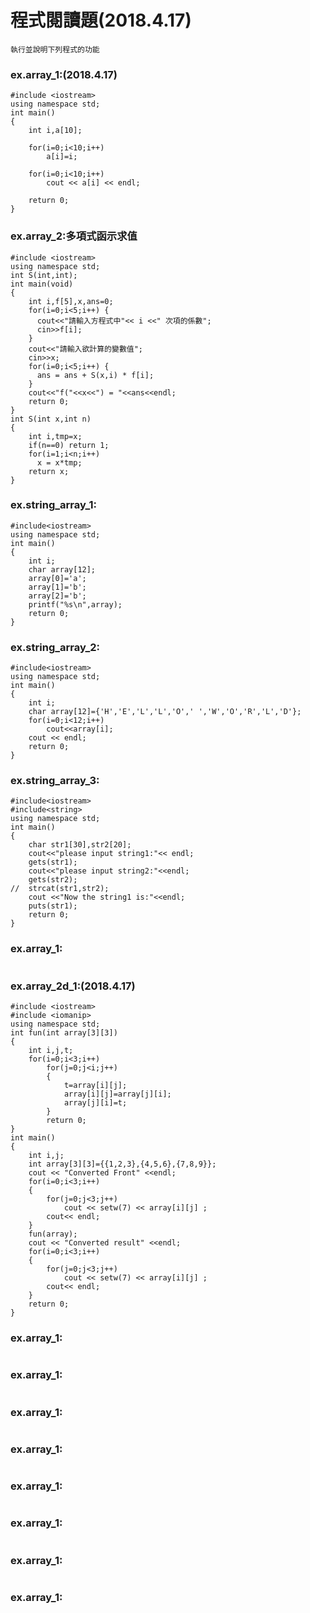 # 程式閱讀題(2018.4.17)
```
執行並說明下列程式的功能

```

### ex.array_1:(2018.4.17)
```
#include <iostream>
using namespace std;
int main()
{
	int i,a[10];

	for(i=0;i<10;i++)
		a[i]=i;

	for(i=0;i<10;i++)
		cout << a[i] << endl;
		
    return 0;
}
```
### ex.array_2:多項式函示求值
```
#include <iostream>
using namespace std;
int S(int,int);
int main(void)
{
    int i,f[5],x,ans=0;
    for(i=0;i<5;i++) {
      cout<<"請輸入方程式中"<< i <<" 次項的係數";
      cin>>f[i];
    }
    cout<<"請輸入欲計算的變數值";
    cin>>x;
    for(i=0;i<5;i++) {
      ans = ans + S(x,i) * f[i];
    }
    cout<<"f("<<x<<") = "<<ans<<endl;
    return 0; 
}
int S(int x,int n)
{
    int i,tmp=x;
    if(n==0) return 1;
    for(i=1;i<n;i++)
      x = x*tmp;
    return x;  
}
```

### ex.string_array_1:
```
#include<iostream>
using namespace std;
int main()
{
	int i;
	char array[12];
	array[0]='a';
	array[1]='b';
	array[2]='b';
	printf("%s\n",array);
    return 0;
}
```

### ex.string_array_2:
```
#include<iostream>
using namespace std;
int main()
{
	int i;
	char array[12]={'H','E','L','L','O',' ','W','O','R','L','D'};
	for(i=0;i<12;i++)
		cout<<array[i];
	cout << endl;
    return 0;
}

```


### ex.string_array_3:
```
#include<iostream>
#include<string>
using namespace std;
int main()
{
	char str1[30],str2[20];
	cout<<"please input string1:"<< endl;
	gets(str1);
	cout<<"please input string2:"<<endl;
	gets(str2);
//	strcat(str1,str2);
	cout <<"Now the string1 is:"<<endl;
	puts(str1);
    return 0;
}
```



### ex.array_1:
```

```
### ex.array_2d_1:(2018.4.17)
```
#include <iostream>
#include <iomanip>
using namespace std;
int fun(int array[3][3])
{
	int i,j,t;
	for(i=0;i<3;i++)
		for(j=0;j<i;j++)
		{
			t=array[i][j];
			array[i][j]=array[j][i];
			array[j][i]=t;
		}
		return 0;
}
int main()
{
	int i,j;
	int array[3][3]={{1,2,3},{4,5,6},{7,8,9}};
	cout << "Converted Front" <<endl;
	for(i=0;i<3;i++)
	{
		for(j=0;j<3;j++)
			cout << setw(7) << array[i][j] ;
		cout<< endl;
	}
	fun(array);
	cout << "Converted result" <<endl;
	for(i=0;i<3;i++)
	{
		for(j=0;j<3;j++)
			cout << setw(7) << array[i][j] ;
		cout<< endl;
	}
    return 0;
}
```


### ex.array_1:
```

```


### ex.array_1:
```

```


### ex.array_1:
```

```


### ex.array_1:
```

```


### ex.array_1:
```

```


### ex.array_1:
```

```


### ex.array_1:
```

```


### ex.array_1:
```

```
